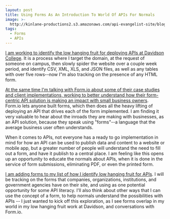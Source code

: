 ```yaml
---
layout: post
title: Using Forms As An Introduction To World Of APIs For Normals
image: >-
  http://kinlane-productions2.s3.amazonaws.com/api-evangelist-site/blog/forms-davidso-college.png
tags:
  - Forms
  - APIs
---
```

[I am working to identify the low hanging fruit for deploying APIs at Davidson College](http://low-hanging-fruit.github.io/davidson-college/). It is a process where I target the domain, at the request of someone on campus, then slowly spider the website over a couple week period, and identify CSV, XML, XLS, and JSON files, as well as any tables with over five rows--now I"m also tracking on the presence of any HTML form. 

[At the same time I'm talking with Form.io about some of their case studies and client implementations, working to better understand how their form-centric API solution is making an impact with small business owners](http://apievangelist.com/2016/04/12/developing-api-tooling-for-the-average-business-user-over-at-formio/). Form.io lets anyone built forms, which then does all the heavy lifting of deploying an API that drives each of the form implemented. I am finding it very valuable to hear about the inroads they are making with businesses, as an API solution, because they speak using "forms"--a language that the average business user often understands.

When it comes to APIs, not everyone has a ready to go implementation in mind for how an API can be used to publish data and content to a website or mobile app, but a greater number of people will understand the need to fill out a form, and have it publish to a central place. I am feeling like this opens up an opportunity to educate the normals about APIs, when it is done in the service of form submissions, eliminating PDF, or even the printed form.

[I am adding forms to my list of how I identify low hanging fruit for APIs](http://low.hanging.fruit.apievangelist.com/). I will be tracking on the forms that companies, organizations, institutions, and government agencies have on their site, and using as one potential opportunity for some API literacy. I'll also think about other ways that I can use the concept of a form, to help normals understand the possibilities with APIs -- I just wanted to kick off this exploration, as I see forms overlap in my world in my low hanging fruit work at Davidson, and conversations with Form.io.